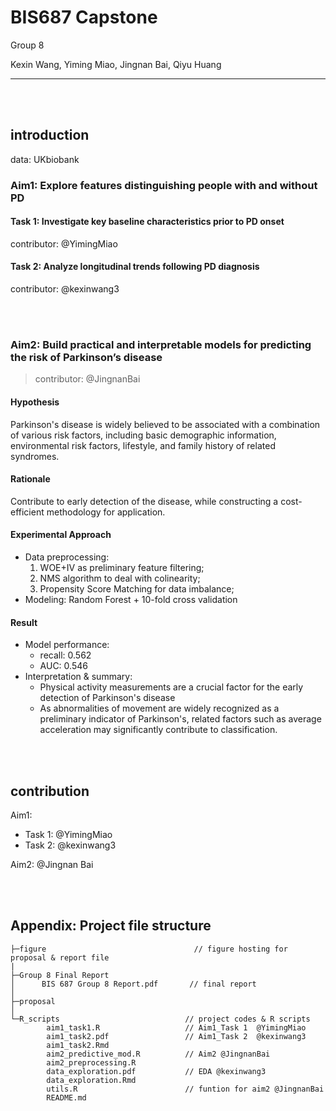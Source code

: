 # BIS687 Capstone

Group 8

Kexin Wang, Yiming Miao, Jingnan Bai, Qiyu Huang

---

<br/>

<br/>



## introduction

data: UKbiobank

### Aim1: Explore features distinguishing people with and without PD

#### Task 1: Investigate key baseline characteristics prior to PD onset

contributor: @YimingMiao

#### Task 2: Analyze longitudinal trends following PD diagnosis   

contributor: @kexinwang3

<br/>

<br/>


### Aim2: Build practical and interpretable models for predicting the risk of Parkinson’s disease

> contributor: @JingnanBai


#### Hypothesis
Parkinson's disease is widely believed to be associated with a combination of various risk factors, including basic demographic information, environmental risk factors, lifestyle, and family history of related syndromes.

#### Rationale
Contribute to early detection of the disease, while constructing a cost-efficient methodology for application.

#### Experimental Approach

- Data preprocessing:
    1) WOE+IV as preliminary feature filtering;
    2) NMS algorithm to deal with colinearity;
    3) Propensity Score Matching for data imbalance;
- Modeling: Random Forest + 10-fold cross validation

#### Result

- Model performance:
  - recall: 0.562
  - AUC: 0.546
- Interpretation & summary:
  - Physical activity measurements are a crucial factor for the early detection of Parkinson's disease
  - As abnormalities of movement are widely recognized as a preliminary indicator of Parkinson's, related factors such as average acceleration may significantly contribute to classification.

<br/>

<br/>

## contribution

Aim1:
- Task 1: @YimingMiao
- Task 2: @kexinwang3

Aim2: @Jingnan Bai

<br/>

<br/>

## Appendix: Project file structure

```
├─figure                                 // figure hosting for proposal & report file
|
├─Group 8 Final Report
│      BIS 687 Group 8 Report.pdf       // final report
│      
├─proposal  
│      
└─R_scripts                            // project codes & R scripts
        aim1_task1.R                   // Aim1_Task 1  @YimingMiao
        aim1_task2.pdf                 // Aim1_Task 2  @kexinwang3
        aim1_task2.Rmd                 
        aim2_predictive_mod.R          // Aim2 @JingnanBai
        aim2_preprocessing.R
        data_exploration.pdf           // EDA @kexinwang3
        data_exploration.Rmd
        utils.R                        // funtion for aim2 @JingnanBai
        README.md
```
